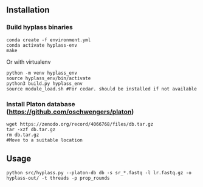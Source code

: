 
## Installation

### Build hyplass binaries
```
conda create -f environment.yml
conda activate hyplass-env
make
```

Or with virtualenv
```
python -m venv hyplass_env
source hyplass_env/bin/activate
python3 build.py hyplass_env
source module_load.sh #For cedar. should be installed if not available
```

### Install Platon database (https://github.com/oschwengers/platon)
```
wget https://zenodo.org/record/4066768/files/db.tar.gz
tar -xzf db.tar.gz
rm db.tar.gz
#Move to a suitable location
```

## Usage

```
python src/hyplass.py --platon-db db -s sr_*.fastq -l lr.fastq.gz -o hyplass-out/ -t threads -p prop_rounds      
```
